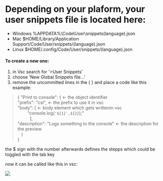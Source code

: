 # Depending on your plaform, your user snippets file is located here:

* Windows %APPDATA%\Code\User\snippets\(language).json
* Mac $HOME/Library/Application Support/Code/User/snippets/(language).json
* Linux $HOME/.config/Code/User/snippets/(language).json
 
 #### To create a new one:
 1. in Vsc search for '>User Snippets'
 2. choose 'New Global Snippets file...'
 3. remove the uncommitted lines in the { } and place a code like this example:

> {
  "Print to console": { &larr; the object identifier\
    "prefix": "csl",    &larr; the prefix to use it in vsc\
    "body": [           &larr; body element which gets writtenin vsc\
&nbsp;&nbsp;&nbsp;&nbsp;&nbsp;&nbsp;&nbsp;&nbsp;"console.log(`'${1}',${2}`);"\
&nbsp;&nbsp;&nbsp;&nbsp;&nbsp;&nbsp;&nbsp;&nbsp;&nbsp;&nbsp;],\
    "description": "Logs something to the console" &larr; the description for the preview\
&nbsp;&nbsp;&nbsp;}\
}

the $ sign with the number afterwards defines the stepps which could be toggled with the tab key

now it can be called like this in vsc: 

<img src="https://res.cloudinary.com/practicaldev/image/fetch/s--miNnf4Qs--/c_limit%2Cf_auto%2Cfl_progressive%2Cq_66%2Cw_880/https://dev-to-uploads.s3.amazonaws.com/uploads/articles/e9ee6i8fh1u5nnfx4v2c.gif"  />

